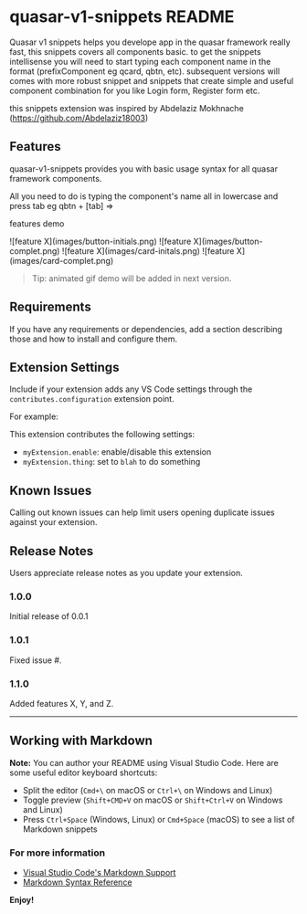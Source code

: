 # quasar-v1-snippets README

Quasar v1 snippets helps you develope app in the quasar framework really fast, this snippets covers all components basic. to get the snippets intellisense you will need to start typing each component name in the format (prefixComponent eg qcard, qbtn, etc).
subsequent versions will comes with more robust snippet and snippets that create simple and useful component combination for you like Login form, Register form etc.

this snippets extension was inspired by Abdelaziz Mokhnache (https://github.com/Abdelaziz18003)

## Features

quasar-v1-snippets provides you with basic usage syntax for all quasar framework components.

All you need to do is typing the component's name all in lowercase and press tab eg qbtn + [tab] => <q-btn color="white" text-color="black" label="Standard" />

features demo

\!\[feature X\]\(images/button-initials.png\)
\!\[feature X\]\(images/button-complet.png\)
\!\[feature X\]\(images/card-initals.png\)
\!\[feature X\]\(images/card-complet.png\)

> Tip: animated gif demo will be added in next version.

## Requirements

If you have any requirements or dependencies, add a section describing those and how to install and configure them.

## Extension Settings

Include if your extension adds any VS Code settings through the `contributes.configuration` extension point.

For example:

This extension contributes the following settings:

* `myExtension.enable`: enable/disable this extension
* `myExtension.thing`: set to `blah` to do something

## Known Issues

Calling out known issues can help limit users opening duplicate issues against your extension.

## Release Notes

Users appreciate release notes as you update your extension.

### 1.0.0

Initial release of 0.0.1

### 1.0.1

Fixed issue #.

### 1.1.0

Added features X, Y, and Z.

-----------------------------------------------------------------------------------------------------------

## Working with Markdown

**Note:** You can author your README using Visual Studio Code.  Here are some useful editor keyboard shortcuts:

* Split the editor (`Cmd+\` on macOS or `Ctrl+\` on Windows and Linux)
* Toggle preview (`Shift+CMD+V` on macOS or `Shift+Ctrl+V` on Windows and Linux)
* Press `Ctrl+Space` (Windows, Linux) or `Cmd+Space` (macOS) to see a list of Markdown snippets

### For more information

* [Visual Studio Code's Markdown Support](http://code.visualstudio.com/docs/languages/markdown)
* [Markdown Syntax Reference](https://help.github.com/articles/markdown-basics/)

**Enjoy!**
